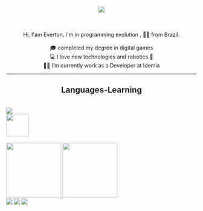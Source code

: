 <h1 align="center">
  <a href="https://git.io/typing-svg">
    <img src="https://readme-typing-svg.herokuapp.com/?lines=Hi+There!+👋;+Myself+Everton+Heleno!;&center=true&size=30">
  </a>
</h1><br>
<!-- +++++++++++++++++++++++++++++++++++++++++++++++++++++++++++++++++++++++++++++++++++++++++++++++++++++++++++++++++++++++++++++++++++++++++++++++ -->
<p align="center">
  Hi,  I'am Everton, i'm in programming evolution , 👨‍💻 from Brazil. <br>
  <br>
  🎓 completed my degree in digital games <br>  
  💻 I love new technologies and robotics.🤖 <br>  
  🧑‍💼 I’m currently work as a Developer at Idemia <br>
</p>
<!-- +++++++++++++++++++++++++++++++++++++++++++++++++++++++++++++++++++++++++++++++++++++++++++++++++++++++++++++++++++++++++++++++++++++++++++++++ -->
<hr>
  <h2 align="center"> Languages-Learning </h2> <br>
  <a href="https://skillicons.dev">
    <img src="https://skillicons.dev/icons?i=git,github,python,javascript,html,arduino,cpp,vscode" />
  </a>
 <!-- +++++++++++++++++++++++++++++++++++++++++++++++++++++++++++++++++++++++++++++++++++++++++++++++++++++++++++++++++++++++++++++++++++++++++++++++ -->
<div align="left">
  <img src="https://github.com/Everton-Hel/Everton-Hel/assets/77762930/1c0ed566-77ee-40cf-9bbb-46191d16ab12" width="60px" />
</div><br>
<!-- +++++++++++++++++++++++++++++++++++++++++++++++++++++++++++++++++++++++++++++++++++++++++++++++++++++++++++++++++++++++++++++++++++++++++++++++ -->
<div>
  <a href="https://github.com/Everton-Hel">
  <img height="145em" src="https://github-readme-stats.vercel.app/api/top-langs/?username=Everton-Hel&layout=compact&langs_count=16&theme=merko"/>
  <img height="145em" src="https://github-readme-stats.vercel.app/api?username=Everton-Hel&show_icons=true&theme=merko&include_all_commits=true&count_private=true"/>
   

<div> 
  <a href="https://www.instagram.com/evertonhel/" target="_blank"><img src="https://img.shields.io/badge/-Instagram-%23E4405F?style=for-the-badge&logo=instagram&logoColor=white" target="_blank"></a>
  <a href="https://www.linkedin.com/in/everton-heleno-262a2852/" target="_blank"><img src="https://img.shields.io/badge/-LinkedIn-%230077B5?style=for-the-badge&logo=linkedin&logoColor=white" target="_blank"></a> 
  <a href="https://web.telegram.org/z/#906565245" target="_blank"><img src="https://img.shields.io/badge/Telegram-2CA5E0?style=for-the-badge&logo=telegram&logoColor=white" target="_blank"></a>
</div> 





